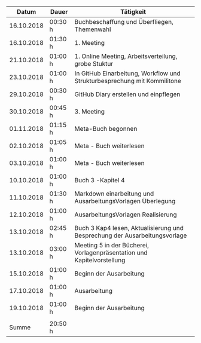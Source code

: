 Datum | Dauer | Tätigkeit
-------- | -------- | --------
16.10.2018 | 00:30 h  | Buchbeschaffung und Überfliegen, Themenwahl
16.10.2018 | 01:30 h  | 1. Meeting
21.10.2018 | 01:00 h  | 1. Online Meeting, Arbeitsverteilung, grobe Stuktur
23.10.2018 | 01:00 h  | In GitHub Einarbeitung, Workflow und Strukturbesprechung mit Kommilitone
29.10.2018 | 00:30 h  | GitHub Diary erstellen und einpflegen
30.10.2018 | 00:45 h  | 3. Meeting
01.11.2018 | 01:15 h  | Meta-Buch begonnen
02.10.2018 | 01:05 h  | Meta - Buch weiterlesen
03.10.2018 | 01:00 h  | Meta - Buch weiterlesen
10.10.2018 | 01:00 h  | Buch 3 -Kapitel 4
11.10.2018 | 01:30 h  | Markdown einarbeitung und AusarbeitungsVorlagen Überlegung
12.10.2018 | 01:00 h  | AusarbeitungsVorlagen Realisierung
13.10.2018 | 02:45 h  | Buch 3 Kap4 lesen, Aktualisierung und Besprechung der Ausarbeitungsvorlage
13.10.2018 | 03:00 h  | Meeting 5 in der Bücherei, Vorlagenpräsentation und Kapitelvorstellung
15.10.2018 | 01:00 h  | Beginn der Ausarbeitung
17.10.2018 | 01:00 h  | Ausarbeitung
19.10.2018 | 01:00 h  | Beginn der Ausarbeitung
   |   | 
Summe | 20:50 h  | 
